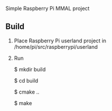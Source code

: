 Simple Raspberry Pi MMAL project

Build
-----
1. Place  Raspberry Pi userland project in /home/pi/src/raspberrypi/userland
2. Run


    $ mkdir build
    
    $ cd build
    
    $ cmake ..
    
    $ make 
    
    
